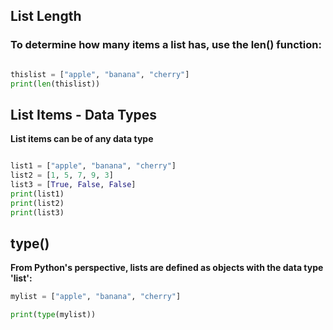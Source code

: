 
<h2>List Length</h2>
<h3>To determine how many items a list has, use the len() function:</h3>


```python

thislist = ["apple", "banana", "cherry"]
print(len(thislist))

```
<h2>List Items - Data Types</h2>
<b>List items can be of any data type</b>

```python

list1 = ["apple", "banana", "cherry"]
list2 = [1, 5, 7, 9, 3]
list3 = [True, False, False]
print(list1)
print(list2)
print(list3)

```

<h2>type()</h2>
<b>From Python's perspective, lists are defined as objects with the data type 'list':</b>

```python
mylist = ["apple", "banana", "cherry"]

print(type(mylist))

```







